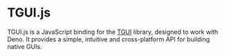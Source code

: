 # TGUI.js

TGUI.js is a JavaScript binding for the [TGUI](https://github.com/texus/TGUI)
library, designed to work with Deno. It provides a simple, intuitive and
cross-platform API for building native GUIs.
